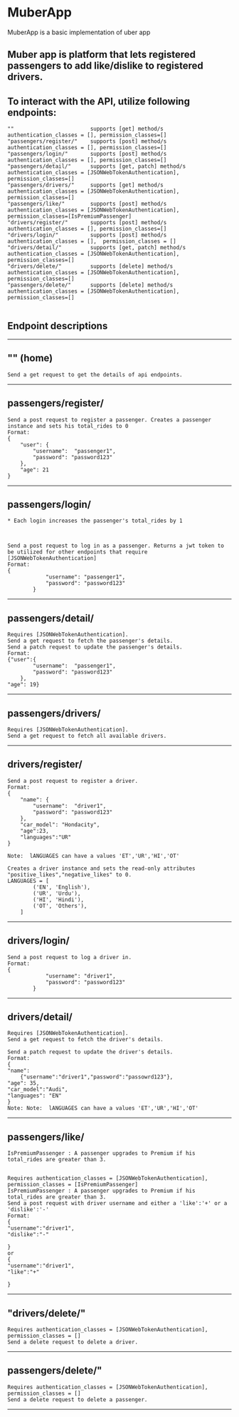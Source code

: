 # MuberApp
MuberApp is a basic implementation of uber app


## Muber app is platform that lets registered passengers to add like/dislike to registered drivers.


## To interact with the API, utilize following endpoints:

```
""                        supports [get] method/s                     authentication_classes = [], permission_classes=[]
"passengers/register/"    supports [post] method/s                    authentication_classes = [], permission_classes=[]
"passengers/login/"       supports [post] method/s                    authentication_classes = [], permission_classes=[]
"passengers/detail/"      supports [get, patch] method/s              authentication_classes = [JSONWebTokenAuthentication], permission_classes=[]
"passengers/drivers/"     supports [get] method/s                     authentication_classes = [JSONWebTokenAuthentication], permission_classes=[]
"passengers/like/"        supports [post] method/s                    authentication_classes = [JSONWebTokenAuthentication], permission_classes=[IsPremiumPassenger]
"drivers/register/"       supports [post] method/s                    authentication_classes = [], permission_classes=[]
"drivers/login/"          supports [post] method/s                    authentication_classes = [],  permission_classes = []
"drivers/detail/"         supports [get, patch] method/s               authentication_classes = [JSONWebTokenAuthentication], permission_classes=[]
"drivers/delete/"         supports [delete] method/s                  authentication_classes = [JSONWebTokenAuthentication], permission_classes=[]
"passengers/delete/"      supports [delete] method/s                  authentication_classes = [JSONWebTokenAuthentication], permission_classes=[]


```

## Endpoint descriptions
----------------------------------
## "" (home)
```
Send a get request to get the details of api endpoints. 
```
----------------------------------
## passengers/register/   
```
Send a post request to register a passenger. Creates a passenger instance and sets his total_rides to 0
Format:
{
    "user": {
        "username":  "passenger1",
        "password": "password123"
    },
    "age": 21
}
```
----------------------------------
## passengers/login/
```
* Each login increases the passenger's total_rides by 1



Send a post request to log in as a passenger. Returns a jwt token to be utilized for other endpoints that require [JSONWebTokenAuthentication]
Format:
{
            "username": "passenger1",
            "password": "password123"
        }

```
----------------------------------
## passengers/detail/
```
Requires [JSONWebTokenAuthentication].
Send a get request to fetch the passenger's details.
Send a patch request to update the passenger's details.
Format:
{"user":{
        "username":  "passenger1",
        "password": "password123"
    },
"age": 19}  
```
----------------------------------
## passengers/drivers/
```
Requires [JSONWebTokenAuthentication].
Send a get request to fetch all available drivers.
```
----------------------------------
## drivers/register/
```
Send a post request to register a driver.
Format:
{
    "name": {
        "username":  "driver1",
        "password": "password123"
    },
    "car_model": "Hondacity",
    "age":23,
    "languages":"UR"            
}

Note:  lANGUAGES can have a values 'ET','UR','HI','OT'

Creates a driver instance and sets the read-only attributes "positive_likes","negative_likes" to 0.
LANGUAGES = [
        ('EN', 'English'),
        ('UR', 'Urdu'),
        ('HI', 'Hindi'),
        ('OT', 'Others'),
    ]
```
----------------------------------
## drivers/login/
```
Send a post request to log a driver in.
Format:
{
            "username": "driver1",
            "password": "password123"
        }

```
----------------------------------

## drivers/detail/
```
Requires [JSONWebTokenAuthentication].
Send a get request to fetch the driver's details.

Send a patch request to update the driver's details.
Format:
{
"name":
    {"username":"driver1","password":"passowrd123"},
"age": 35,
"car_model":"Audi",
"languages": "EN"
}
Note: Note:  lANGUAGES can have a values 'ET','UR','HI','OT'
```
----------------------------------
## passengers/like/

```
IsPremiumPassenger : A passenger upgrades to Premium if his total_rides are greater than 3.


Requires authentication_classes = [JSONWebTokenAuthentication], permission_classes = [IsPremiumPassenger]
IsPremiumPassenger : A passenger upgrades to Premium if his total_rides are greater than 3.
Send a post request with driver username and either a 'like':'+' or a 'dislike':'-'
Format:
{
"username":"driver1",
"dislike":"-"

}
or
{
"username":"driver1",
"like":"+"

}
```
----------------------------------
## "drivers/delete/"
```
Requires authentication_classes = [JSONWebTokenAuthentication], permission_classes = []
Send a delete request to delete a driver.

```
----------------------------------
## passengers/delete/"
```
Requires authentication_classes = [JSONWebTokenAuthentication], permission_classes = []
Send a delete request to delete a passenger.

```
----------------------------------


